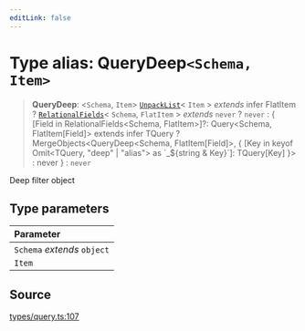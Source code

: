 ```yaml
---
editLink: false
---
```


# Type alias: QueryDeep`<Schema, Item>`

> **QueryDeep**: \<`Schema`, `Item`\> [`UnpackList`](type-alias.UnpackList.md)\< `Item` \> _extends_ infer FlatItem ?
> [`RelationalFields`](type-alias.RelationalFields.md)\< `Schema`, `FlatItem` \> _extends_ `never` ? `never` : \{ [Field
> in RelationalFields\<Schema, FlatItem\>]?: Query\<Schema, FlatItem[Field]\> extends infer TQuery ?
> MergeObjects\<QueryDeep\<Schema, FlatItem[Field]\>, \{ [Key in keyof Omit\<TQuery, "deep" \| "alias"\> as
> \`\_$\{string & Key}\`]: TQuery[Key] }\> : never } : `never`

Deep filter object

## Type parameters

| Parameter                   |
| :-------------------------- |
| `Schema` _extends_ `object` |
| `Item`                      |

## Source

[types/query.ts:107](https://github.com/directus/directus/blob/7789a6c53/sdk/src/types/query.ts#L107)
